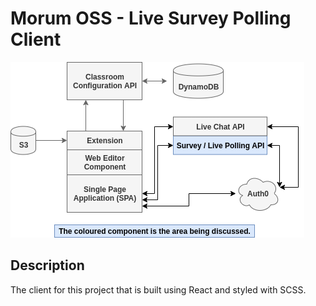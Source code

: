 # Morum OSS - Live Survey Polling Client

![morum oss project components](./morumoss.png 'Morum OSS Project Components')

## Description

The client for this project that is built using React and styled with SCSS.

